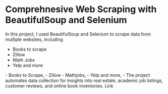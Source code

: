 # Comprehnesive Web Scraping with BeautifulSoup and Selenium
In this project, I used BeautifulSoup and Selenium to scrape data from mutliple websites, including
<ul> 
<li> Books to scrape</li>
<li> Zillow</li>
<li> Math Jobs</li>
<li> Yelp and more</li>
</ul>
- Books to Scrape,
- Zillow
- Mathjobs,
- Yelp and more,
- The project automates data collection for insights into real estate, academic job listings, customer reviews, and online book inventories. Link
